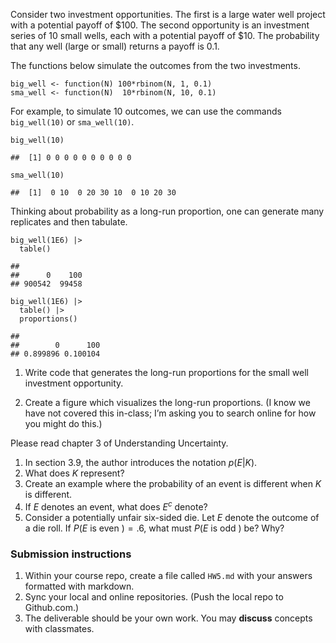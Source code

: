 Consider two investment opportunities. The first is a large water well
project with a potential payoff of $100. The second opportunity is an
investment series of 10 small wells, each with a potential payoff of
$10. The probability that any well (large or small) returns a payoff is
0.1.

The functions below simulate the outcomes from the two investments.

    big_well <- function(N) 100*rbinom(N, 1, 0.1)
    sma_well <- function(N)  10*rbinom(N, 10, 0.1)

For example, to simulate 10 outcomes, we can use the commands
`big_well(10)` or `sma_well(10)`.

    big_well(10)

    ##  [1] 0 0 0 0 0 0 0 0 0 0

    sma_well(10)

    ##  [1]  0 10  0 20 30 10  0 10 20 30

Thinking about probability as a long-run proportion, one can generate
many replicates and then tabulate.

    big_well(1E6) |> 
      table() 

    ## 
    ##      0    100 
    ## 900542  99458

    big_well(1E6) |>
      table() |>
      proportions()

    ## 
    ##        0      100 
    ## 0.899896 0.100104

1.  Write code that generates the long-run proportions for the small
    well investment opportunity.

2.  Create a figure which visualizes the long-run proportions. (I know
    we have not covered this in-class; I’m asking you to search online
    for how you might do this.)

Please read chapter 3 of Understanding Uncertainty.

1.  In section 3.9, the author introduces the notation *p*(*E*|*K*).
2.  What does *K* represent?  
3.  Create an example where the probability of an event is different
    when *K* is different.
4.  If *E* denotes an event, what does *E*<sup>*c*</sup> denote?
5.  Consider a potentially unfair six-sided die. Let *E* denote the
    outcome of a die roll. If *P*(*E* is even ) = .6, what must *P*(*E*
    is odd ) be? Why?

### Submission instructions

1.  Within your course repo, create a file called `HW5.md` with your
    answers formatted with markdown.
2.  Sync your local and online repositories. (Push the local repo to
    Github.com.)
3.  The deliverable should be your own work. You may **discuss**
    concepts with classmates.
